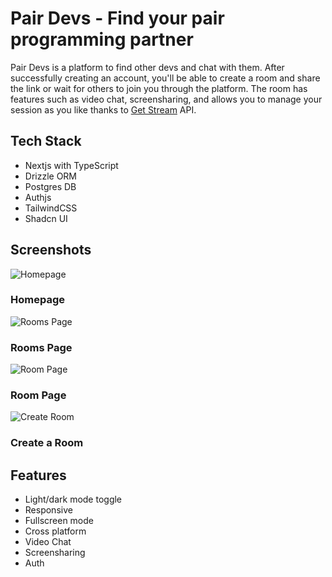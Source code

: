 
# Pair Devs - Find your pair programming partner

Pair Devs is a platform to find other devs and chat with them. After successfully creating an account, you'll be able to create a room and share the link or wait for others to join you through the platform. The room has features such as video chat, screensharing, and allows you to manage your session as you like thanks to [Get Stream](https://getstream.io/) API.

## Tech Stack

- Nextjs with TypeScript
- Drizzle ORM
- Postgres DB
- Authjs
- TailwindCSS
- Shadcn UI

## Screenshots

![Homepage](https://res.cloudinary.com/daqlugqgc/image/upload/v1712227864/gofhi5byzbylvb6fyinh.png)

### Homepage

![Rooms Page](https://res.cloudinary.com/daqlugqgc/image/upload/v1712227864/j3r7n5xhjqijdef5yk7p.png)

### Rooms Page

![Room Page](https://res.cloudinary.com/daqlugqgc/image/upload/v1712227864/w2xml1ejwmoinf9ugn5w.png)

### Room Page

![Create Room](https://res.cloudinary.com/daqlugqgc/image/upload/v1712227863/r8qqnyehchprfljjnsjk.png)

### Create a Room

## Features

- Light/dark mode toggle
- Responsive
- Fullscreen mode
- Cross platform
- Video Chat
- Screensharing
- Auth
